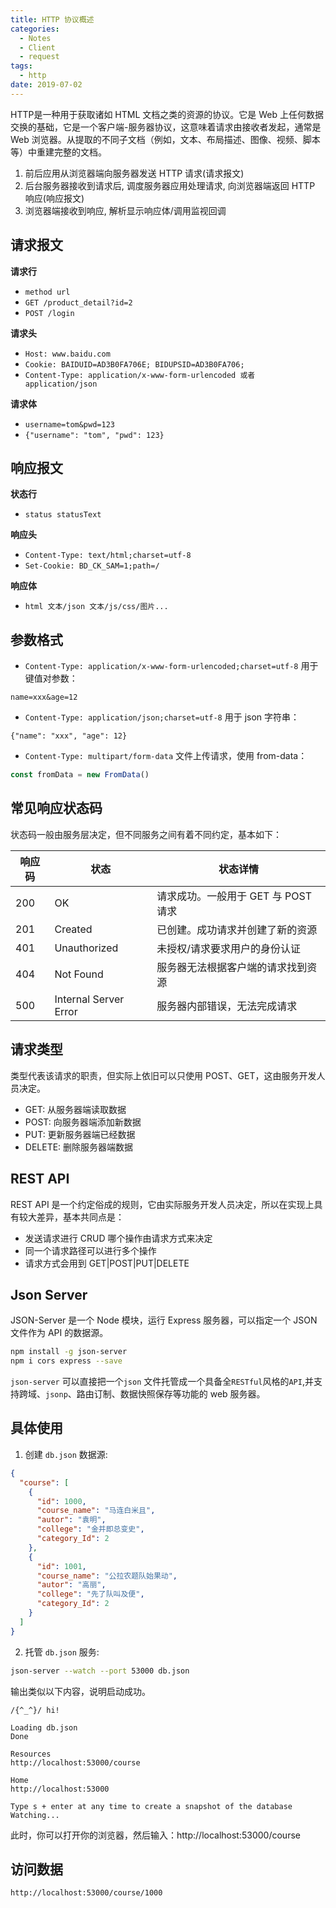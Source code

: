 ```yaml
---
title: HTTP 协议概述
categories:
  - Notes
  - Client
  - request
tags:
  - http
date: 2019-07-02
---
```


HTTP是一种用于获取诸如 HTML 文档之类的资源的协议。它是 Web 上任何数据交换的基础，它是一个客户端-服务器协议，这意味着请求由接收者发起，通常是 Web 浏览器。从提取的不同子文档（例如，文本、布局描述、图像、视频、脚本等）中重建完整的文档。

<!-- more -->

<HairyImage src="https://pic.imgdb.cn/item/62ecb0588c61dc3b8ed8edaf.jpg" />

1. 前后应用从浏览器端向服务器发送 HTTP 请求(请求报文)
2. 后台服务器接收到请求后, 调度服务器应用处理请求, 向浏览器端返回 HTTP 响应(响应报文)
3. 浏览器端接收到响应, 解析显示响应体/调用监视回调

## 请求报文

**请求行**
- `method url`
- `GET /product_detail?id=2`
- `POST /login`

**请求头**
- `Host: www.baidu.com`
- `Cookie: BAIDUID=AD3B0FA706E; BIDUPSID=AD3B0FA706;`
- `Content-Type: application/x-www-form-urlencoded 或者 application/json`

**请求体** 
- `username=tom&pwd=123`
- `{"username": "tom", "pwd": 123}`

## 响应报文

**状态行**
- `status statusText`

**响应头** 
- `Content-Type: text/html;charset=utf-8` 
- `Set-Cookie: BD_CK_SAM=1;path=/`

**响应体**
- `html 文本/json 文本/js/css/图片...`

## 参数格式

- `Content-Type: application/x-www-form-urlencoded;charset=utf-8`
用于键值对参数：
```
name=xxx&age=12
```

- `Content-Type: application/json;charset=utf-8`
用于 json 字符串：
```
{"name": "xxx", "age": 12}
```

- `Content-Type: multipart/form-data`
文件上传请求，使用 from-data：
```js
const fromData = new FromData()
```

## 常见响应状态码

状态码一般由服务层决定，但不同服务之间有着不同约定，基本如下：

| 响应码 | 状态                  | 状态详情                            |
| ------ | --------------------- | ----------------------------------- |
| 200    | OK                    | 请求成功。一般用于 GET 与 POST 请求 |
| 201    | Created               | 已创建。成功请求并创建了新的资源    |
| 401    | Unauthorized          | 未授权/请求要求用户的身份认证       |
| 404    | Not Found             | 服务器无法根据客户端的请求找到资源  |
| 500    | Internal Server Error | 服务器内部错误，无法完成请求        |

## 请求类型

类型代表该请求的职责，但实际上依旧可以只使用 POST、GET，这由服务开发人员决定。

- GET:    从服务器端读取数据
- POST:   向服务器端添加新数据
- PUT:    更新服务器端已经数据
- DELETE: 删除服务器端数据

## REST API

REST API 是一个约定俗成的规则，它由实际服务开发人员决定，所以在实现上具有较大差异，基本共同点是：

- 发送请求进行 CRUD 哪个操作由请求方式来决定
- 同一个请求路径可以进行多个操作
- 请求方式会用到 GET|POST|PUT|DELETE

## Json Server

JSON-Server 是一个 Node 模块，运行 Express 服务器，可以指定一个 JSON 文件作为 API 的数据源。

```sh
npm install -g json-server
npm i cors express --save
```

`json-server` 可以直接把一个`json` 文件托管成一个具备全`RESTful`风格的`API`,并支持跨域、`jsonp`、路由订制、数据快照保存等功能的 web 服务器。

## 具体使用

1. 创建 `db.json` 数据源:

```json
{
  "course": [
    {
      "id": 1000,
      "course_name": "马连白米且",
      "autor": "袁明",
      "college": "金并即总变史",
      "category_Id": 2
    },
    {
      "id": 1001,
      "course_name": "公拉农题队始果动",
      "autor": "高丽",
      "college": "先了队叫及便",
      "category_Id": 2
    }
  ]
}
```
2. 托管 `db.json` 服务:

```sh
json-server --watch --port 53000 db.json
```

输出类似以下内容，说明启动成功。

```
/{^_^}/ hi!

Loading db.json
Done

Resources
http://localhost:53000/course

Home
http://localhost:53000

Type s + enter at any time to create a snapshot of the database
Watching...
```

此时，你可以打开你的浏览器，然后输入：http://localhost:53000/course


## 访问数据

~~~sh
http://localhost:53000/course/1000
~~~
